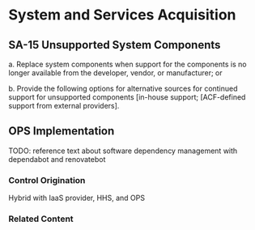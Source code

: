 # System and Services Acquisition
## SA-15 Unsupported System Components

a. Replace system components when support for the components is no longer available from the developer, vendor, or manufacturer; or

b. Provide the following options for alternative sources for continued support for unsupported components [in-house support; [ACF-defined support from external providers].

## OPS Implementation

TODO: reference text about software dependency management with dependabot and renovatebot

### Control Origination

Hybrid with IaaS provider, HHS, and OPS

### Related Content
